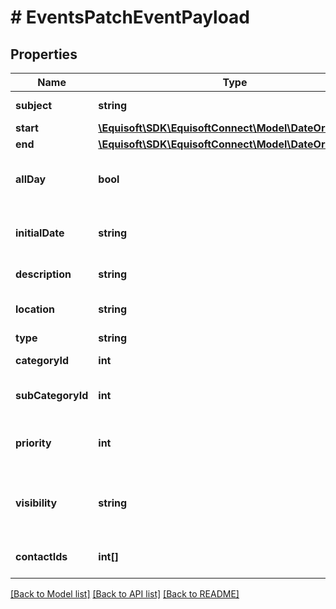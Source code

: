# # EventsPatchEventPayload

## Properties

Name | Type | Description | Notes
------------ | ------------- | ------------- | -------------
**subject** | **string** | Subject/Title of the Event. | [optional]
**start** | [**\Equisoft\SDK\EquisoftConnect\Model\DateOrDateTime**](DateOrDateTime.md) |  | [optional]
**end** | [**\Equisoft\SDK\EquisoftConnect\Model\DateOrDateTime**](DateOrDateTime.md) |  | [optional]
**allDay** | **bool** | Indicate if the event is an all-day event or a timed event. | [optional]
**initialDate** | **string** | Date the Event was initially scheduled. As defined by full-date - RFC3339. | [optional]
**description** | **string** | Public description of the Event. | [optional]
**location** | **string** | Location of the event in free-text form. | [optional]
**type** | **string** | Event type | [optional]
**categoryId** | **int** | ID of the field value to use as category. | [optional]
**subCategoryId** | **int** | ID of the field value to use as sub-category. | [optional]
**priority** | **int** | Importance/Priority of an event or task. 5 is the most important. | [optional]
**visibility** | **string** | Confidentiality level of the Event (private or not). [NORMAL, PRIVATE] | [optional]
**contactIds** | **int[]** | Allow to link the event to one or many contacts. | [optional]

[[Back to Model list]](../../README.md#models) [[Back to API list]](../../README.md#endpoints) [[Back to README]](../../README.md)
